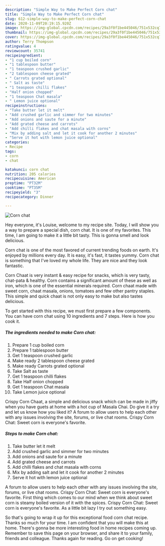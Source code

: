 ```yaml
---
description: "Simple Way to Make Perfect Corn chat"
title: "Simple Way to Make Perfect Corn chat"
slug: 612-simple-way-to-make-perfect-corn-chat
date: 2020-11-09T20:19:15.920Z
image: https://img-global.cpcdn.com/recipes/29a3f0f1be445046/751x532cq70/corn-chat-recipe-main-photo.jpg
thumbnail: https://img-global.cpcdn.com/recipes/29a3f0f1be445046/751x532cq70/corn-chat-recipe-main-photo.jpg
cover: https://img-global.cpcdn.com/recipes/29a3f0f1be445046/751x532cq70/corn-chat-recipe-main-photo.jpg
author: Terry Thompson
ratingvalue: 4
reviewcount: 35741
recipeingredient:
- "1 cup boiled corn"
- "1 tablespoon butter"
- "1 teaspoon crushed garlic"
- "2 tablespoon cheese grated"
- " Carrots grated optional"
- " Salt as taste"
- "1 teaspoon chilli flakes"
- "Half onion chopped"
- "1 teaspoon Chat masala"
- " Lemon juice optional"
recipeinstructions:
- "Take butter let it melt"
- "Add crushed garlic and simmer for two minutes"
- "Add onions and saute for a minute"
- "Add grated cheese and carrots"
- "Add chilli flakes and chat masala with corns"
- "Mix by adding salt and let it cook for another 2 minutes"
- "Serve it hot with lemon juice optional"
categories:
- Recipe
tags:
- corn
- chat

katakunci: corn chat 
nutrition: 205 calories
recipecuisine: American
preptime: "PT32M"
cooktime: "PT35M"
recipeyield: "3"
recipecategory: Dinner

---
```



![Corn chat](https://img-global.cpcdn.com/recipes/29a3f0f1be445046/751x532cq70/corn-chat-recipe-main-photo.jpg)

Hey everyone, it's Louise, welcome to my recipe site. Today, I will show you a way to prepare a special dish, corn chat. It is one of my favorites. This time, I am going to make it a little bit tasty. This is gonna smell and look delicious.

Corn chat is one of the most favored of current trending foods on earth. It's enjoyed by millions every day. It is easy, it's fast, it tastes yummy. Corn chat is something that I've loved my whole life. They are nice and they look fantastic.

Corn Chaat is very instant &amp; easy recipe for snacks, which is very tasty, chat-pata &amp; healthy. Corn contains a significant amount of these as well as iron, which is one of the essential minerals required. Corn chaat made with sweet corn, chaat masala, onions, tomatoes and few other pantry staples. This simple and quick chaat is not only easy to make but also tastes delicious.


To get started with this recipe, we must first prepare a few components. You can have corn chat using 10 ingredients and 7 steps. Here is how you cook it.

<!--inarticleads1-->

##### The ingredients needed to make Corn chat:

1. Prepare 1 cup boiled corn
1. Prepare 1 tablespoon butter
1. Get 1 teaspoon crushed garlic
1. Make ready 2 tablespoon cheese grated
1. Make ready  Carrots grated optional
1. Take  Salt as taste
1. Get 1 teaspoon chilli flakes
1. Take Half onion chopped
1. Get 1 teaspoon Chat masala
1. Take  Lemon juice optional


Crispy Corn Chaat, a simple and delicious snack which can be made in jiffy when you have guets at home with a hot cup of Masala Chai. Do give it a try and let us know how you liked it? A forum to allow users to help each other with any issues involving the site, forums, or live chat rooms. Crispy Corn Chat: Sweet corn is everyone&#39;s favorite. 

<!--inarticleads2-->

##### Steps to make Corn chat:

1. Take butter let it melt
1. Add crushed garlic and simmer for two minutes
1. Add onions and saute for a minute
1. Add grated cheese and carrots
1. Add chilli flakes and chat masala with corns
1. Mix by adding salt and let it cook for another 2 minutes
1. Serve it hot with lemon juice optional


A forum to allow users to help each other with any issues involving the site, forums, or live chat rooms. Crispy Corn Chat: Sweet corn is everyone&#39;s favorite. First thing which comes to our mind when we think about sweet corn is steamy boiled version of it with the spices. Crispy Corn Chat: Sweet corn is everyone&#39;s favorite. As a little bit lazy I try out something easy. 

So that's going to wrap it up for this exceptional food corn chat recipe. Thanks so much for your time. I am confident that you will make this at home. There's gonna be more interesting food in home recipes coming up. Remember to save this page on your browser, and share it to your family, friends and colleague. Thanks again for reading. Go on get cooking!
